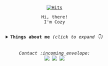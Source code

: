 <samp>
   <div align=center>

  [![Hits](https://hits.seeyoufarm.com/api/count/incr/badge.svg?url=https%3A%2F%2Fgithub.com%2Fcozynye&count_bg=%23DEB1ED&title_bg=%23555555&icon=&icon_color=%23E7E7E7&title=hits&edge_flat=false)](https://hits.seeyoufarm.com)
	
  </div>
  <p align="center">Hi, there!<br/>I'm Cozy</p>
<br>
<details align="center">
  <summary> 
    <b> Things about me </b> <i>(click to expand 👇)</i> 
  </summary>
  <hr/>
  <img align="right" src="https://github-readme-stats.vercel.app/api?username=cozynye&show_icons=true">
  <p>
    <br/>
	<b>📖 Skills</b>
    <br/>
	<span><img src="https://img.shields.io/badge/React-61DAFB?style=for-the-badge&logo=React&logoColor=white"/></span>
      <span><img src="https://img.shields.io/badge/Javascript-F7DF1E?style=for-the-badge&logo=Javascript&logoColor=white"/></span>
      <span><img src="https://img.shields.io/badge/HTML5-E34F26?style=for-the-badge&logo=HTML5&logoColor=white"/></span>
      <span><img src="https://img.shields.io/badge/CSS3-1572B6?style=for-the-badge&logo=CSS3&logoColor=white"/></span>
      <span><img src="https://img.shields.io/badge/Python-3776AB?style=for-the-badge&logo=Python&logoColor=white"/></span>
	  <span><img src="https://img.shields.io/badge/JAVA-007396?style=for-the-badge&logo=java&logoColor=white"/></span>
	 <span> <img src="https://img.shields.io/badge/jquery-0769AD?style=for-the-badge&logo=jquery&logoColor=white"></span>
	<span>   <img src="https://img.shields.io/badge/mssql-4479A1?style=for-the-badge&logo=mysql&logoColor=white"></span>

    <br/><br/><br/><br/>
  </p>
<hr/>
</details>
<br>
<p align="center"> 
  <i> Contact :incoming_envelope: </i>
  <br/>
  <a href="https://github.com/cozynye"><img src="https://img.shields.io/badge/Github-181717?style=flat-square&logo=Github&logoColor=white"/></a>
  <a href="https://reviewoftheworld.tistory.com/"><img src="https://img.shields.io/badge/Tech%20Blog-11B48A?style=flat-square&logo=Vimeo&logoColor=white&link=https://reviewoftheworld.tistory.com/" /></a>
  <a href="mailto:cozynye@gmail.com"><img src="https://img.shields.io/badge/Gmail-D14836?style=flat-square&logo=Gmail&logoColor=white&link=cozynye@gmail.com"/></a>
</p>
</samp>
